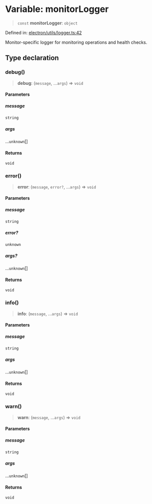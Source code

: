 # Variable: monitorLogger

> `const` **monitorLogger**: `object`

Defined in: [electron/utils/logger.ts:42](https://github.com/Nick2bad4u/Uptime-Watcher/blob/2a45eeb1723f8f7089001af2c92aa07d82dfe7e4/electron/utils/logger.ts#L42)

Monitor-specific logger for monitoring operations and health checks.

## Type declaration

### debug()

> **debug**: (`message`, ...`args`) => `void`

#### Parameters

##### message

`string`

##### args

...`unknown`[]

#### Returns

`void`

### error()

> **error**: (`message`, `error?`, ...`args`) => `void`

#### Parameters

##### message

`string`

##### error?

`unknown`

##### args?

...`unknown`[]

#### Returns

`void`

### info()

> **info**: (`message`, ...`args`) => `void`

#### Parameters

##### message

`string`

##### args

...`unknown`[]

#### Returns

`void`

### warn()

> **warn**: (`message`, ...`args`) => `void`

#### Parameters

##### message

`string`

##### args

...`unknown`[]

#### Returns

`void`
